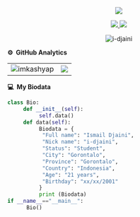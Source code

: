 <!--![](https://github.com/Aldi098/Aldi098/blob/main/20220122_162251.jpg)-->
<p align="center">
  <img src="https://readme-typing-svg.herokuapp.com?color=green&size=30&center=true&vCenter=true&lines=Hi...!👋%2C;I+am+Ismail+Djaini">
</p>
<p align="center">
<a href="https://github.com/i-djaini/"><img src="https://img.shields.io/badge/-Github-FFA116?style=for-the-badge&logo=Github&logoColor=black"/> </a>
<a href="https://www.instagram.com/i_djaini/"><img src="https://img.shields.io/badge/Instagram-E4405F?style=for-the-badge&logo=instagram&logoColor=white"/> </a>
</p>

<p align="center"> <img src="https://komarev.com/ghpvc/?username=i-djaini&label=Profile%20views&color=0e75b6&style=flat" alt="i-djaini"/></p>

**⚙️ &nbsp;GitHub Analytics**
<table style="width:100%">
  <tr>
    <td> <img src="https://github-readme-stats.vercel.app/api?username=i-djaini&show_icons=true&theme=dark&locale=en&hide_border=true" alt="imkashyap" /></td>
    <td><img src="https://github-readme-stats.vercel.app/api/top-langs/?username=i-djaini&theme=dark&hide_border=true&layout=compact"></td>
  </tr>
</table>

**💻 &nbsp;My Biodata**
```python
class Bio:
     def __init__(self):
          self.data()
     def data(self):
          Biodata = {
           "Full name": "Ismail Djaini",
           "Nick name": "i-djaini",
           "Status": "Student",
           "City": "Gorontalo",
           "Province": "Gorontalo",
           "Country": "Indonesia",
           "Age": "21 years",
           "Birthday": "xx/xx/2001"
          } 
          print (Biodata)
if __name__=="__main__":
      Bio()
```

